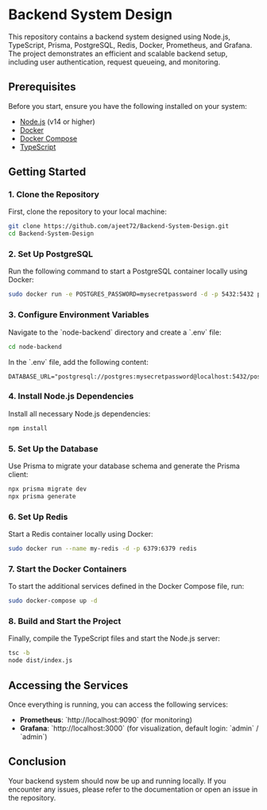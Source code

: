 
# Backend System Design

This repository contains a backend system designed using Node.js, TypeScript, Prisma, PostgreSQL, Redis, Docker, Prometheus, and Grafana. The project demonstrates an efficient and scalable backend setup, including user authentication, request queueing, and monitoring.

## Prerequisites

Before you start, ensure you have the following installed on your system:

- [Node.js](https://nodejs.org/) (v14 or higher)
- [Docker](https://www.docker.com/)
- [Docker Compose](https://docs.docker.com/compose/)
- [TypeScript](https://www.typescriptlang.org/)

## Getting Started

### 1. Clone the Repository

First, clone the repository to your local machine:

```bash
git clone https://github.com/ajeet72/Backend-System-Design.git
cd Backend-System-Design
```

### 2. Set Up PostgreSQL

Run the following command to start a PostgreSQL container locally using Docker:

```bash
sudo docker run -e POSTGRES_PASSWORD=mysecretpassword -d -p 5432:5432 postgres
```

### 3. Configure Environment Variables

Navigate to the \`node-backend\` directory and create a \`.env\` file:

```bash
cd node-backend
```

In the \`.env\` file, add the following content:

```plaintext
DATABASE_URL="postgresql://postgres:mysecretpassword@localhost:5432/postgres"
```

### 4. Install Node.js Dependencies

Install all necessary Node.js dependencies:

```bash
npm install
```

### 5. Set Up the Database

Use Prisma to migrate your database schema and generate the Prisma client:

```bash
npx prisma migrate dev
npx prisma generate
```

### 6. Set Up Redis

Start a Redis container locally using Docker:

```bash
sudo docker run --name my-redis -d -p 6379:6379 redis
```

### 7. Start the Docker Containers

To start the additional services defined in the Docker Compose file, run:

```bash
sudo docker-compose up -d
```

### 8. Build and Start the Project

Finally, compile the TypeScript files and start the Node.js server:

```bash
tsc -b
node dist/index.js
```

## Accessing the Services

Once everything is running, you can access the following services:

- **Prometheus**: \`http://localhost:9090\` (for monitoring)
- **Grafana**: \`http://localhost:3000\` (for visualization, default login: \`admin\` / \`admin\`)

## Conclusion

Your backend system should now be up and running locally. If you encounter any issues, please refer to the documentation or open an issue in the repository.
